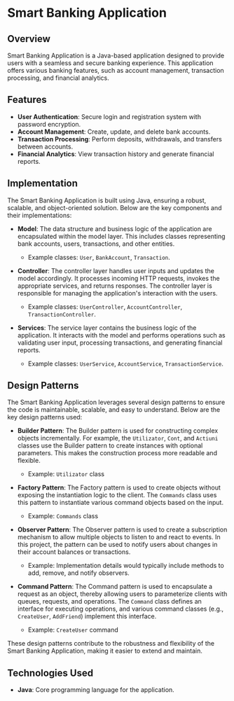 # Smart Banking Application

## Overview

Smart Banking Application is a Java-based application designed to provide users with a seamless and secure banking experience. This application offers various banking features, such as account management, transaction processing, and financial analytics.

## Features

- **User Authentication**: Secure login and registration system with password encryption.
- **Account Management**: Create, update, and delete bank accounts.
- **Transaction Processing**: Perform deposits, withdrawals, and transfers between accounts.
- **Financial Analytics**: View transaction history and generate financial reports.

## Implementation

The Smart Banking Application is built using Java, ensuring a robust, scalable, and object-oriented solution. Below are the key components and their implementations:

- **Model**: The data structure and business logic of the application are encapsulated within the model layer. This includes classes representing bank accounts, users, transactions, and other entities.
  - Example classes: `User`, `BankAccount`, `Transaction`.

- **Controller**: The controller layer handles user inputs and updates the model accordingly. It processes incoming HTTP requests, invokes the appropriate services, and returns responses. The controller layer is responsible for managing the application's interaction with the users.
  - Example classes: `UserController`, `AccountController`, `TransactionController`.

- **Services**: The service layer contains the business logic of the application. It interacts with the model and performs operations such as validating user input, processing transactions, and generating financial reports.
  - Example classes: `UserService`, `AccountService`, `TransactionService`.

## Design Patterns

The Smart Banking Application leverages several design patterns to ensure the code is maintainable, scalable, and easy to understand. Below are the key design patterns used:

- **Builder Pattern**: The Builder pattern is used for constructing complex objects incrementally. For example, the `Utilizator`, `Cont`, and `Actiuni` classes use the Builder pattern to create instances with optional parameters. This makes the construction process more readable and flexible.
  - Example: `Utilizator` class

- **Factory Pattern**: The Factory pattern is used to create objects without exposing the instantiation logic to the client. The `Commands` class uses this pattern to instantiate various command objects based on the input.
  - Example: `Commands` class

- **Observer Pattern**: The Observer pattern is used to create a subscription mechanism to allow multiple objects to listen to and react to events. In this project, the pattern can be used to notify users about changes in their account balances or transactions.
  - Example: Implementation details would typically include methods to add, remove, and notify observers.

- **Command Pattern**: The Command pattern is used to encapsulate a request as an object, thereby allowing users to parameterize clients with queues, requests, and operations. The `Command` class defines an interface for executing operations, and various command classes (e.g., `CreateUser`, `AddFriend`) implement this interface.
  - Example: `CreateUser` command

These design patterns contribute to the robustness and flexibility of the Smart Banking Application, making it easier to extend and maintain.

## Technologies Used

- **Java**: Core programming language for the application.
